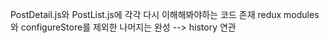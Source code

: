 PostDetail.js와 PostList.js에 각각 다시 이해해봐야하는 코드 존재
redux modules와 configureStore를 제외한 나머지는 완성 --> history 연관
